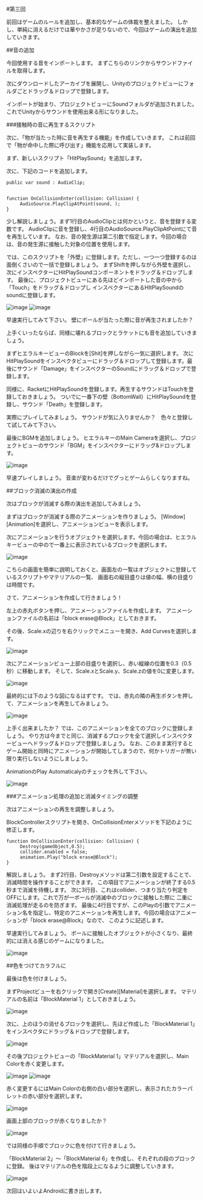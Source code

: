 #第三回



前回はゲームのルールを追加し、基本的なゲームの体裁を整えました。
しかし、単純に消えるだけでは華やかさが足りないので、今回はゲームの演出を追加していきます。


##音の追加


今回使用する音をインポートします。
まずこちらのリンクからサウンドファイルを取得します。


次にダウンロードしたアーカイブを展開し、Unityのプロジェクトビューにフォルダごとドラッグ＆ドロップで登録します。

インポートが始まり、プロジェクトビューにSoundフォルダが追加されました。
これでUnityからサウンドを使用出来る形になりました。


###接触時の音に再生するスクリプト


次に、「物が当たった時に音を再生する機能」を作成していきます。
これは前回で「物が命中した際に呼び出す」機能を応用して実装します。


まず、新しいスクリプト「HitPlaySound」を追加します。

次に、下記のコードを追加します。

```
public var sound : AudioClip;


function OnCollisionEnter(collision: Collision) {
     AudioSource.PlayClipAtPoint(sound, );
}
```


少し解説しましょう。まず1行目のAudioClipとは何かというと、音を登録する変数です。
AudioClipに音を登録し、4行目のAudioSource.PlayClipAtPointにて音を再生しています。
なお、音の発生源は第二引数で指定します。今回の場合は、音の発生源に接触した対象の位置を使用します。

では、このスクリプトを「外壁」に登録します。ただし、一つ一つ登録するのは面倒くさいので一括で登録しましょう。
まずShiftを押しながら外壁を選択し、次にインスペクターにHitPlaySoundコンポーネントをドラッグ＆ドロップします。
最後に、プロジェクトビューにある先ほどインポートした音の中から「Touch」をドラッグ＆ドロップし
インスペクターにあるHItPlaySoundのsoundに登録します。



![image](image1.png)
![image](image2.png)



早速実行してみて下さい。
壁にボールが当たった際に音が再生されましたか？


上手くいったならば、同様に壊れるブロックとラケットにも音を追加していきましょう。

まずヒエラルキービューのBlockを[Shit]を押しながら一気に選択します。
次にHitPlaySoundをインスペクタビューにドラッグ＆ドロップして登録します。最後にサウンド「Damage」をインスペクターのSoundにドラッグ＆ドロップで登録します。

同様に、RacketにHitPlaySoundを登録します。再生するサウンドはTouchを登録しておきましょう。
ついでに一番下の壁（BottomWall）にHitPlaySoundを登録し、サウンド「Death」を登録します。

実際にプレイしてみましょう。
サウンドが気に入りませんか？　色々と登録して試してみて下さい。

最後にBGMを追加しましょう。
ヒエラルキーのMain Cameraを選択し、プロジェクトビューのサウンド「BGM」をインスペクターにドラッグ&ドロップします。

![image](image3.png)



早速プレイしましょう。
音楽が変わるだけでグっとゲームらしくなりますね。

##ブロック消滅の演出の作成

次はブロックが消滅する際の演出を追加してみましょう。

まずはブロックが消滅する際のアニメーションを作りましょう。
[Window][Animation]を選択し、アニメーションビューを表示します。

次にアニメーションを行うオブジェクトを選択します。今回の場合は、ヒエラルキービューの中ので一番上に表示されているブロックを選択します。

![image](image4.png)



こちらの画面を簡単に説明しておくと、画面左の一覧はオブジェクトに登録しているスクリプトやマテリアルの一覧、
画面右の縦目盛りは値の幅、横の目盛りは時間です。


さて、アニメーションを作成して行きましょう！

左上の赤丸ボタンを押し、アニメーションファイルを作成します。
アニメーションファイルの名前は「block erase@Block」としておきます。

その後、Scale.xの辺りを右クリックでメニューを開き、Add Curvesを選択します。

![image](image5.png)


次にアニメーションビュー上部の目盛りを選択し、赤い縦線の位置を0.3（0.5秒）に移動します。
そして、Scale.xとScale.y、Scale.zの値を0に変更します。


![image](image6.png)



最終的には下のような図になるはずです。
では、赤丸の隣の再生ボタンを押して、アニメーションを再生してみましょう。

![image](image7.png)



上手く出来ましたか？
では、このアニメーションを全てのブロックに登録しましょう。
やり方は今までと同じ、消滅するブロックを全て選択しインスペクタービューへドラッグ＆ドロップで登録しましょう。
なお、このまま実行するとゲーム開始と同時にアニメーションが開始してしまうので、何かトリガーが無い限り実行しないようにしましょう。

AnimationのPlay Automaticalyのチェックを外して下さい。

![image](image8.png)


###アニメーション処理の追加と消滅タイミングの調整

次はアニメーションの再生を調整しましょう。

BlockControllerスクリプトを開き、OnCollisionEnterメソッドを下記のように修正します。

```
function OnCollisionEnter(collision: Collision) {
     Destroy(gameObject,0.5);
     collider.enabled = false;
     animation.Play("block erase@Block");
}
```


解説しましょう。
まず2行目、Destroyメソッドは第二引数を設定することで、消滅時間を操作することができます。
この項目でアニメーションが終了する0.5秒まで消滅を待機します。
次に3行目、これはcollider、つまり当たり判定をOFFにします。これで万が一ボールが消滅中のブロックに接触した際に
二重に消滅処理が走るのを防ぎます。
最後に4行目ですが、このPlayの引数でアニメーション名を指定し、特定のアニメーションを再生します。今回の場合はアニメーションが「block erase@Block」なので、
このように記述します。


早速実行してみましょう。
ボールに接触したオブジェクトが小さくなり、最終的には消える感じのゲームになりました。



![image](image9.png)









##色をつけてカラフルに


最後は色を付けましょう。


まずProjectビューを右クリックで開き[Create][Material]を選択します。
マテリアルの名前は「BlockMaterial 1」としておきましょう。

![image](image10.png)





次に、上のほうの消せるブロックを選択し、先ほど作成した「BlockMaterial 1」をインスペクタにドラッグ＆ドロップで登録します。

![image](image11.png)


その後プロジェクトビューの「BlockMaterial 1」マテリアルを選択し、Main Colorを赤く変更します。

![image](image12.png)
![image](image13.png)


赤く変更するにはMain Colorの右側の白い部分を選択し、表示されたカラーパレットの赤い部分を選択します。

![image](image14.png)

画面上部のブロックが赤くなりましたか？


![image](image15.png)


では同様の手順でブロックに色を付けて行きましょう。

「BlockMaterial 2」〜「BlockMaterial 6」を作成し、それぞれの段のブロックに登録。
後はマテリアルの色を階段上になるように調整していきます。

![image](image16.png)


次回はいよいよAndroidに書き出します。
